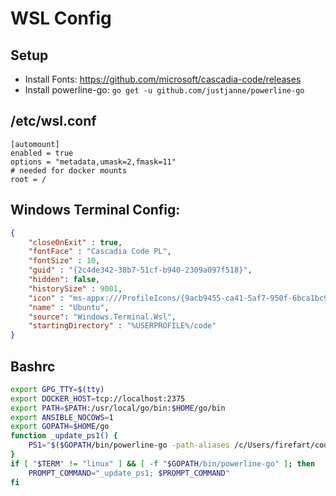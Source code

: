 # WSL Config

## Setup
- Install Fonts: https://github.com/microsoft/cascadia-code/releases
- Install powerline-go: `go get -u github.com/justjanne/powerline-go`

## /etc/wsl.conf
```
[automount]
enabled = true
options = "metadata,umask=2,fmask=11"
# needed for docker mounts
root = /
```

## Windows Terminal Config:
```json
{
    "closeOnExit" : true,
    "fontFace" : "Cascadia Code PL",
    "fontSize" : 10,
    "guid" : "{2c4de342-38b7-51cf-b940-2309a097f518}",
    "hidden": false,
    "historySize" : 9001,
    "icon" : "ms-appx:///ProfileIcons/{9acb9455-ca41-5af7-950f-6bca1bc9722f}.png",
    "name" : "Ubuntu",
    "source": "Windows.Terminal.Wsl",
    "startingDirectory" : "%USERPROFILE%/code"
}
```

## Bashrc
```bash
export GPG_TTY=$(tty)
export DOCKER_HOST=tcp://localhost:2375
export PATH=$PATH:/usr/local/go/bin:$HOME/go/bin
export ANSIBLE_NOCOWS=1
export GOPATH=$HOME/go
function _update_ps1() {
    PS1="$($GOPATH/bin/powerline-go -path-aliases /c/Users/firefart/code=@CODE,/c/Users/firef/code=@CODE -error $?)"
}
if [ "$TERM" != "linux" ] && [ -f "$GOPATH/bin/powerline-go" ]; then
    PROMPT_COMMAND="_update_ps1; $PROMPT_COMMAND"
fi
```
